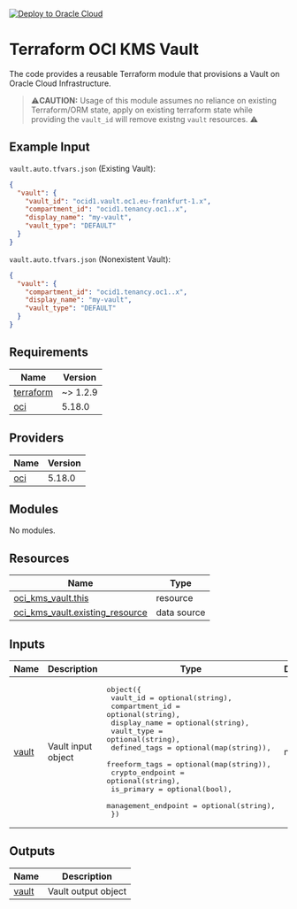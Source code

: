 [![Deploy to Oracle Cloud](https://oci-resourcemanager-plugin.plugins.oci.oraclecloud.com/latest/deploy-to-oracle-cloud.svg)](https://cloud.oracle.com/resourcemanager/stacks/create?zipUrl=https://github.com/avaloqcloud/terraform-oci-kms-vault/archive/refs/heads/main.zip)
# Terraform OCI KMS Vault
The code provides a reusable Terraform module that provisions a Vault on Oracle Cloud Infrastructure.


>⚠️**CAUTION:** Usage of this module assumes no reliance on existing Terraform/ORM state, apply on existing terraform state while providing the `vault_id` will remove existng `vault` resources. ⚠️


## Example Input
`vault.auto.tfvars.json` (Existing Vault):
```json
{
  "vault": {
    "vault_id": "ocid1.vault.oc1.eu-frankfurt-1.x",
    "compartment_id": "ocid1.tenancy.oc1..x",
    "display_name": "my-vault",
    "vault_type": "DEFAULT"
  }
}
```

`vault.auto.tfvars.json` (Nonexistent Vault):
```json
{
  "vault": {
    "compartment_id": "ocid1.tenancy.oc1..x",
    "display_name": "my-vault",
    "vault_type": "DEFAULT"
  }
}
```

<!-- BEGIN_TF_DOCS -->
## Requirements

| Name | Version |
|------|---------|
| <a name="requirement_terraform"></a> [terraform](#requirement\_terraform) | ~> 1.2.9 |
| <a name="requirement_oci"></a> [oci](#requirement\_oci) | 5.18.0 |

## Providers

| Name | Version |
|------|---------|
| <a name="provider_oci"></a> [oci](#provider\_oci) | 5.18.0 |

## Modules

No modules.

## Resources

| Name | Type |
|------|------|
| [oci_kms_vault.this](https://registry.terraform.io/providers/oracle/oci/5.18.0/docs/resources/kms_vault) | resource |
| [oci_kms_vault.existing_resource](https://registry.terraform.io/providers/oracle/oci/5.18.0/docs/data-sources/kms_vault) | data source |

## Inputs

| Name | Description | Type | Default | Required |
|------|-------------|------|---------|:--------:|
| <a name="input_vault"></a> [vault](#input\_vault) | Vault input object | <pre>object({<br>    vault_id            = optional(string),<br>    compartment_id      = optional(string),<br>    display_name        = optional(string),<br>    vault_type          = optional(string),<br>    defined_tags        = optional(map(string)),<br>    freeform_tags       = optional(map(string)),<br>    crypto_endpoint     = optional(string),<br>    is_primary          = optional(bool),<br>    management_endpoint = optional(string),<br>  })</pre> | n/a | yes |

## Outputs

| Name | Description |
|------|-------------|
| <a name="output_vault"></a> [vault](#output\_vault) | Vault output object |
<!-- END_TF_DOCS -->
